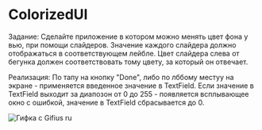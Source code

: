 # ColorizedUI
Задание: Сделайте приложение в котором можно менять цвет фона у вью, при помощи слайдеров. Значение каждого слайдера должно отображаться в соответствующем лейбле. Цвет слайдера слева от бегунка должен соответствовать тому цвету, за который он отвечает.

Реализация:
По тапу на кнопку "Done", либо по лббому местуу на экране - применяется введенное значение в TextField.
Если значение в TextField выходит за диапозон от 0 до 255 - появляется всплывающее окно с ошибкой, значение в TextField сбрасывается до 0.

![Гифка с Gifius ru](https://user-images.githubusercontent.com/121757460/234191411-7a227a21-5383-4dba-a326-0a72f1e81130.gif)
